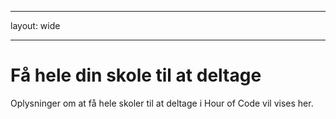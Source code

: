 * * *

layout: wide

* * *

# Få hele din skole til at deltage

Oplysninger om at få hele skoler til at deltage i Hour of Code vil vises her.